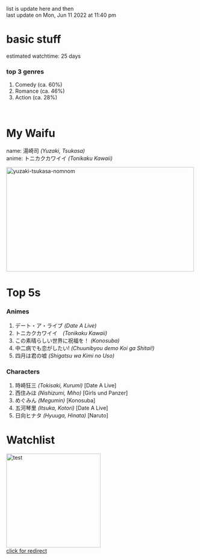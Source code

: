 list is update here and then <br>
last update on Mon, Jun 11 2022 at 11:40 pm <br>

<h1> basic stuff </h1>
estimated watchtime: 25 days
<h3> top 3 genres </h3>
  <ol>
    <li>Comedy (ca. 60%)</li>
    <li>Romance (ca. 46%)</li>
    <li>Action (ca. 28%)</li>
  </ol><br>
<h1> My Waifu </h1>
<p>name: 湯崎司 <i>(Yuzaki, Tsukasa)</i><br>anime: トニカクカワイイ <i>(Tonikaku Kawaii)</i><p>
<img src="https://c.tenor.com/LyotbYW8N-UAAAAd/tsukasa-yuzaki.gif" alt="yuzaki-tsukasa-nomnom" width="498" height="278"><br>
<h1>Top 5s</h1>
<h3>Animes</h3>
<ol>
  <li>デート・ア・ライブ <i>(Date A Live)</i></li>
  <li>トニカクカワイイ　<i>(Tonikaku Kawaii)</i></li>
  <li>この素晴らしい世界に祝福を！ <i>(Konosuba)</i></li>
  <li>中二病でも恋がしたい! <i>(Chuunibyou demo Koi ga Shitai!)</i></li>
  <li>四月は君の嘘 <i>(Shigatsu wa Kimi no Uso)</i></li>
</ol>
<h3>Characters</h3>
<ol>
  <li>時崎狂三 <i>(Tokisaki, Kurumi)</i> [Date A Live]</li>
  <li>西住みほ <i>(Nishizumi, Miho)</i> [Girls und Panzer]</li>
  <li>めぐみん <i>(Megumin)</i> [Konosuba]</li>
  <li>五河琴里 <i>(Itsuka, Kotori)</i> [Date A Live]</li>
  <li>日向ヒナタ <i>(Hyuuga, Hinata)</i> [Naruto]</li>
</ol>
<h1> Watchlist </h1>
<div class="container">
  <a href="https://kitsu.io/users/mottsui/library">
    <img src="https://c.tenor.com/geGFxXPcbfkAAAAS/chuunibyou-smug.gif" width="250" height="250" alt="test" class="image">
    <div class="overlay">
      <div class="text">click for redirect</div>
      </a>
    </div>
  
